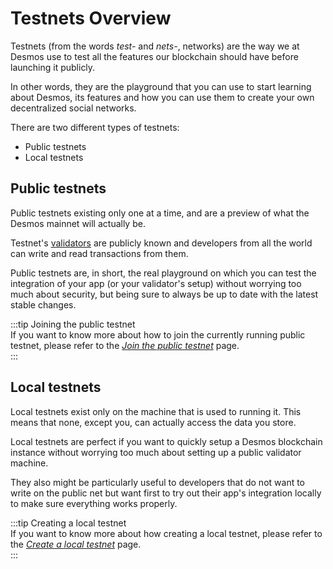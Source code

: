 # Testnets Overview
Testnets (from the words _test-_ and _nets-_, networks) are the way we at Desmos use to test all the features our blockchain should have before launching it publicly. 

In other words, they are the playground that you can use to start learning about Desmos, its features and how you can use them to create your own decentralized social networks. 

There are two different types of testnets: 

- Public testnets
- Local testnets

## Public testnets 
Public testnets existing only one at a time, and are a preview of what the Desmos mainnet will actually be. 

Testnet's [validators](../validators/overview.md) are publicly known and developers from all the world can write and read transactions from them. 

Public testnets are, in short, the real playground on which you can test the integration of your app (or your validator's setup) without worrying too much about security, but being sure to always be up to date with the latest stable changes.

:::tip Joining the public testnet  
If you want to know more about how to join the currently running public testnet, please refer to the [_Join the public testnet_](join-public.md) page.  
:::     

## Local testnets 
Local testnets exist only on the machine that is used to running it. This means that none, except you, can actually access the data you store. 

Local testnets are perfect if you want to quickly setup a Desmos blockchain instance without worrying too much about setting up a public validator machine. 

They also might be particularly useful to developers that do not want to write on the public net but want first to try out their app's integration locally to make sure everything works properly. 

:::tip Creating a local testnet  
If you want to know more about how creating a local testnet, please refer to the [_Create a local testnet_](docs/testnets/create-local.md) page.  
::: 